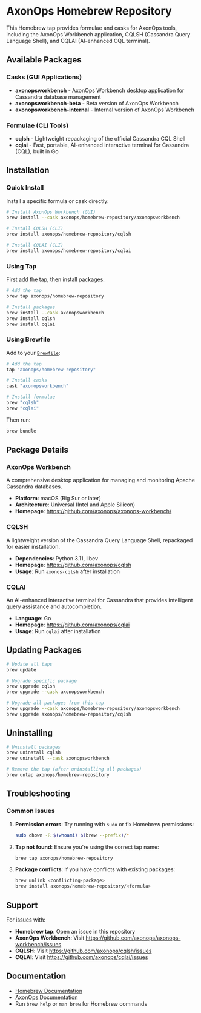 # AxonOps Homebrew Repository

This Homebrew tap provides formulae and casks for AxonOps tools, including the AxonOps Workbench application, CQLSH (Cassandra Query Language Shell), and CQLAI (AI-enhanced CQL terminal).

## Available Packages

### Casks (GUI Applications)
- **axonopsworkbench** - AxonOps Workbench desktop application for Cassandra database management
- **axonopsworkbench-beta** - Beta version of AxonOps Workbench
- **axonopsworkbench-internal** - Internal version of AxonOps Workbench

### Formulae (CLI Tools)
- **cqlsh** - Lightweight repackaging of the official Cassandra CQL Shell
- **cqlai** - Fast, portable, AI-enhanced interactive terminal for Cassandra (CQL), built in Go

## Installation

### Quick Install

Install a specific formula or cask directly:
```bash
# Install AxonOps Workbench (GUI)
brew install --cask axonops/homebrew-repository/axonopsworkbench

# Install CQLSH (CLI)
brew install axonops/homebrew-repository/cqlsh

# Install CQLAI (CLI)
brew install axonops/homebrew-repository/cqlai
```

### Using Tap

First add the tap, then install packages:
```bash
# Add the tap
brew tap axonops/homebrew-repository

# Install packages
brew install --cask axonopsworkbench
brew install cqlsh
brew install cqlai
```

### Using Brewfile

Add to your [`Brewfile`](https://github.com/Homebrew/homebrew-bundle):
```ruby
# Add the tap
tap "axonops/homebrew-repository"

# Install casks
cask "axonopsworkbench"

# Install formulae
brew "cqlsh"
brew "cqlai"
```

Then run:
```bash
brew bundle
```

## Package Details

### AxonOps Workbench
A comprehensive desktop application for managing and monitoring Apache Cassandra databases.
- **Platform**: macOS (Big Sur or later)
- **Architecture**: Universal (Intel and Apple Silicon)
- **Homepage**: https://github.com/axonops/axonops-workbench/

### CQLSH
A lightweight version of the Cassandra Query Language Shell, repackaged for easier installation.
- **Dependencies**: Python 3.11, libev
- **Homepage**: https://github.com/axonops/cqlsh
- **Usage**: Run `axonos-cqlsh` after installation

### CQLAI
An AI-enhanced interactive terminal for Cassandra that provides intelligent query assistance and autocompletion.
- **Language**: Go
- **Homepage**: https://github.com/axonops/cqlai
- **Usage**: Run `cqlai` after installation

## Updating Packages

```bash
# Update all taps
brew update

# Upgrade specific package
brew upgrade cqlsh
brew upgrade --cask axonopsworkbench

# Upgrade all packages from this tap
brew upgrade --cask axonops/homebrew-repository/axonopsworkbench
brew upgrade axonops/homebrew-repository/cqlsh
```

## Uninstalling

```bash
# Uninstall packages
brew uninstall cqlsh
brew uninstall --cask axonopsworkbench

# Remove the tap (after uninstalling all packages)
brew untap axonops/homebrew-repository
```

## Troubleshooting

### Common Issues

1. **Permission errors**: Try running with `sudo` or fix Homebrew permissions:
   ```bash
   sudo chown -R $(whoami) $(brew --prefix)/*
   ```

2. **Tap not found**: Ensure you're using the correct tap name:
   ```bash
   brew tap axonops/homebrew-repository
   ```

3. **Package conflicts**: If you have conflicts with existing packages:
   ```bash
   brew unlink <conflicting-package>
   brew install axonops/homebrew-repository/<formula>
   ```

## Support

For issues with:
- **Homebrew tap**: Open an issue in this repository
- **AxonOps Workbench**: Visit https://github.com/axonops/axonops-workbench/issues
- **CQLSH**: Visit https://github.com/axonops/cqlsh/issues
- **CQLAI**: Visit https://github.com/axonops/cqlai/issues

## Documentation

- [Homebrew Documentation](https://docs.brew.sh)
- [AxonOps Documentation](https://docs.axonops.com)
- Run `brew help` or `man brew` for Homebrew commands
